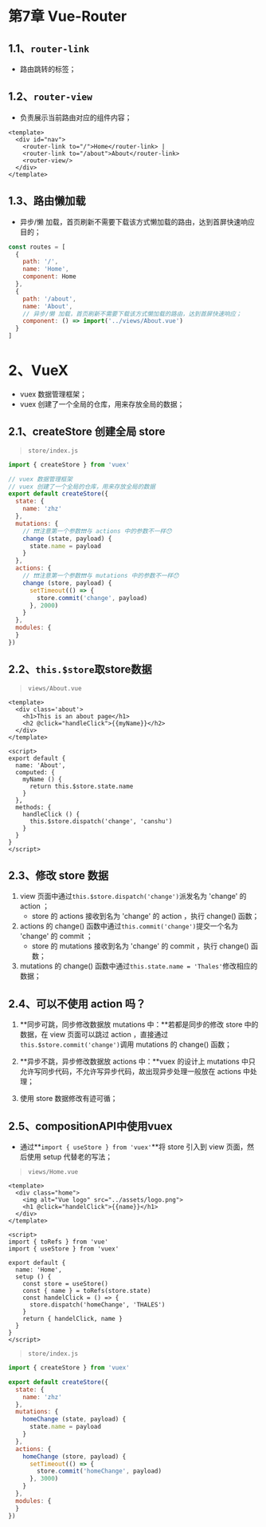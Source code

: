 # 第7章 Vue-Router

## 1.1、`router-link`

* 路由跳转的标签；

## 1.2、`router-view`

* 负责展示当前路由对应的组件内容；

```vue
<template>
  <div id="nav">
    <router-link to="/">Home</router-link> |
    <router-link to="/about">About</router-link>
    <router-view/>
  </div>
</template>
```

## 1.3、路由懒加载

* 异步/懒 加载，首页刷新不需要下载该方式懒加载的路由，达到首屏快速响应目的；

```js
const routes = [
  {
    path: '/',
    name: 'Home',
    component: Home
  },
  {
    path: '/about',
    name: 'About',
    // 异步/懒 加载，首页刷新不需要下载该方式懒加载的路由，达到首屏快速响应；
    component: () => import('../views/About.vue')
  }
]
```

# 2、VueX

* vuex 数据管理框架；
* vuex 创建了一个全局的仓库，用来存放全局的数据；

## 2.1、createStore 创建全局 store

> `store/index.js`

```js
import { createStore } from 'vuex'

// vuex 数据管理框架
// vuex 创建了一个全局的仓库，用来存放全局的数据
export default createStore({
  state: {
    name: 'zhz'
  },
  mutations: {
    // ❗️❗️❗️注意第一个参数❗️❗️❗️与 actions 中的参数不一样😯
    change (state, payload) {
      state.name = payload
    }
  },
  actions: {
    // ❗️❗️❗️注意第一个参数❗️❗️❗️与 mutations 中的参数不一样😯
    change (store, payload) {
      setTimeout(() => {
        store.commit('change', payload)
      }, 2000)
    }
  },
  modules: {
  }
})
```

## 2.2、`this.$store`取store数据

> `views/About.vue`

```vue
<template>
  <div class='about'>
    <h1>This is an about page</h1>
    <h2 @click="handleClick">{{myName}}</h2>
  </div>
</template>

<script>
export default {
  name: 'About',
  computed: {
    myName () {
      return this.$store.state.name
    }
  },
  methods: {
    handleClick () {
      this.$store.dispatch('change', 'canshu')
    }
  }
}
</script>
```

## 2.3、修改 store 数据

1. view 页面中通过`this.$store.dispatch('change')`派发名为 'change' 的 action ；
   * store 的 actions 接收到名为 'change' 的 action ，执行 change() 函数；
2. actions 的 change() 函数中通过`this.commit('change')`提交一个名为 'change' 的 commit ；
   * store 的 mutations 接收到名为 'change' 的 commit ，执行 change() 函数；
3. mutations 的 change() 函数中通过`this.state.name = 'Thales'`修改相应的数据；

## 2.4、可以不使用 action 吗？

1. **同步可跳，同步修改数据放 mutations 中：**若都是同步的修改 store 中的数据，在 view 页面可以跳过 action ，直接通过`this.$store.commit('change')`调用 mutations 的 change() 函数；

2. **异步不跳，异步修改数据放 actions 中：**vuex 的设计上 mutations 中只允许写同步代码，不允许写异步代码，故出现异步处理一般放在 actions 中处理；

3. 使用 store 数据修改有迹可循；

## 2.5、compositionAPI中使用vuex

* 通过**`import { useStore } from 'vuex'`**将 store 引入到 view 页面，然后使用 setup 代替老的写法；

> `views/Home.vue`

```vue
<template>
  <div class="home">
    <img alt="Vue logo" src="../assets/logo.png">
    <h1 @click="handelClick">{{name}}</h1>
  </div>
</template>

<script>
import { toRefs } from 'vue'
import { useStore } from 'vuex'

export default {
  name: 'Home',
  setup () {
    const store = useStore()
    const { name } = toRefs(store.state)
    const handelClick = () => {
      store.dispatch('homeChange', 'THALES')
    }
    return { handelClick, name }
  }
}
</script>
```

> `store/index.js`

```js
import { createStore } from 'vuex'

export default createStore({
  state: {
    name: 'zhz'
  },
  mutations: {
    homeChange (state, payload) {
      state.name = payload
    }
  },
  actions: {
    homeChange (store, payload) {
      setTimeout(() => {
        store.commit('homeChange', payload)
      }, 3000)
    }
  },
  modules: {
  }
})
```

